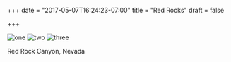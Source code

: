 +++
date = "2017-05-07T16:24:23-07:00"
title = "Red Rocks"
draft = false

+++

![one](/img/DSCF7113.jpg)
![two](/img/DSCF7155.jpg)
![three](/img/DSCF7106.jpg)

Red Rock Canyon, Nevada
